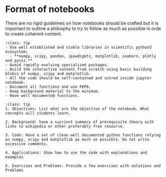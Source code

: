 # Format of notebooks

There are no rigid guidelines on how notebooks should be crafted but it is important to outline a philosphy to try to follow as much as possible in orde to create coherent content.

```{admonition} Design guidelines
:class: tip
- Use well established and stable libraries in scientific python3 ecosystem;
  - **numpy, scipy, pandas, ipywdigets, matplotlib, seaborn, plotly and pyviz.** 
- Avoid rapidly evolving specialized packages. 
- Build the interactive content from scratch using basic building blokcs of numpy, scipy and matplotlib.
- All the code should be self-contained and sotred inside jupyter notebook.
- Document all functions and use PEP8.
- Keep background material to the minimum.
- Have well documented functions.
```

```{admonition} Main sections of the notebook
:class: tip
1. Objectives: List what are the objective of the notebook. What concepts will students learn.

2. Background: have a succinct summary of prerequisite theory with links to wikipedia or other preferably free resource. 

3. Code: Have a set of clean well documented python functions relying on numpy, scipy and matplotlib as much as possible. Do not write excessive comments. 

4. Applications: Show how to use the code with explanations and examples

5. Exercises and Problems: Provide a few exercises with solutions and Problems
```